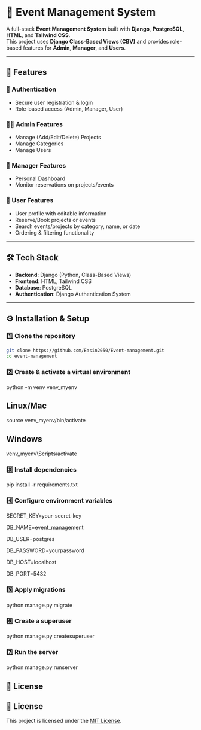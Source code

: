 # 🎉 Event Management System

A full-stack **Event Management System** built with **Django**, **PostgreSQL**, **HTML**, and **Tailwind CSS**.  
This project uses **Django Class-Based Views (CBV)** and provides role-based features for **Admin**, **Manager**, and **Users**.

---

## 🚀 Features

### 🔐 Authentication
- Secure user registration & login
- Role-based access (Admin, Manager, User)

### 👨‍💻 Admin Features
- Manage (Add/Edit/Delete) Projects
- Manage Categories
- Manage Users

### 📂 Manager Features
- Personal Dashboard
- Monitor reservations on projects/events

### 👤 User Features
- User profile with editable information
- Reserve/Book projects or events
- Search events/projects by category, name, or date
- Ordering & filtering functionality

---

## 🛠️ Tech Stack
- **Backend**: Django (Python, Class-Based Views)
- **Frontend**: HTML, Tailwind CSS
- **Database**: PostgreSQL
- **Authentication**: Django Authentication System

---
## ⚙️ Installation & Setup

### 1️⃣ Clone the repository
```bash
git clone https://github.com/Easin2050/Event-management.git
cd event-management
```
### 2️⃣ Create & activate a virtual environment
python -m venv venv_myenv

## Linux/Mac
source venv_myenv/bin/activate  
## Windows
venv_myenv\Scripts\activate  

### 3️⃣ Install dependencies   
pip install -r requirements.txt

### 4️⃣ Configure environment variables
SECRET_KEY=your-secret-key

DB_NAME=event_management

DB_USER=postgres

DB_PASSWORD=yourpassword

DB_HOST=localhost

DB_PORT=5432

### 5️⃣ Apply migrations
python manage.py migrate

### 6️⃣ Create a superuser
python manage.py createsuperuser

### 7️⃣ Run the server
python manage.py runserver

## 📜 License

## 📜 License
This project is licensed under the [MIT License](./License).
